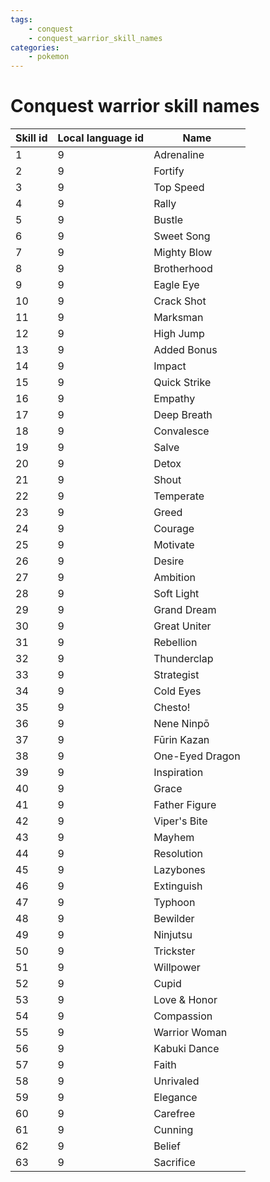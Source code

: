 ```yaml
---
tags:
    - conquest
    - conquest_warrior_skill_names
categories:
    - pokemon
---
```


# Conquest warrior skill names

| **Skill id** | **Local language id** |      **Name**       |
|--------------|-----------------------|---------------------|
| 1        | 9                 | Adrenaline      |
| 2        | 9                 | Fortify         |
| 3        | 9                 | Top Speed       |
| 4        | 9                 | Rally           |
| 5        | 9                 | Bustle          |
| 6        | 9                 | Sweet Song      |
| 7        | 9                 | Mighty Blow     |
| 8        | 9                 | Brotherhood     |
| 9        | 9                 | Eagle Eye       |
| 10       | 9                 | Crack Shot      |
| 11       | 9                 | Marksman        |
| 12       | 9                 | High Jump       |
| 13       | 9                 | Added Bonus     |
| 14       | 9                 | Impact          |
| 15       | 9                 | Quick Strike    |
| 16       | 9                 | Empathy         |
| 17       | 9                 | Deep Breath     |
| 18       | 9                 | Convalesce      |
| 19       | 9                 | Salve           |
| 20       | 9                 | Detox           |
| 21       | 9                 | Shout           |
| 22       | 9                 | Temperate       |
| 23       | 9                 | Greed           |
| 24       | 9                 | Courage         |
| 25       | 9                 | Motivate        |
| 26       | 9                 | Desire          |
| 27       | 9                 | Ambition        |
| 28       | 9                 | Soft Light      |
| 29       | 9                 | Grand Dream     |
| 30       | 9                 | Great Uniter    |
| 31       | 9                 | Rebellion       |
| 32       | 9                 | Thunderclap     |
| 33       | 9                 | Strategist      |
| 34       | 9                 | Cold Eyes       |
| 35       | 9                 | Chesto!         |
| 36       | 9                 | Nene Ninpō      |
| 37       | 9                 | Fūrin Kazan     |
| 38       | 9                 | One-Eyed Dragon |
| 39       | 9                 | Inspiration     |
| 40       | 9                 | Grace           |
| 41       | 9                 | Father Figure   |
| 42       | 9                 | Viper's Bite    |
| 43       | 9                 | Mayhem          |
| 44       | 9                 | Resolution      |
| 45       | 9                 | Lazybones       |
| 46       | 9                 | Extinguish      |
| 47       | 9                 | Typhoon         |
| 48       | 9                 | Bewilder        |
| 49       | 9                 | Ninjutsu        |
| 50       | 9                 | Trickster       |
| 51       | 9                 | Willpower       |
| 52       | 9                 | Cupid           |
| 53       | 9                 | Love & Honor    |
| 54       | 9                 | Compassion      |
| 55       | 9                 | Warrior Woman   |
| 56       | 9                 | Kabuki Dance    |
| 57       | 9                 | Faith           |
| 58       | 9                 | Unrivaled       |
| 59       | 9                 | Elegance        |
| 60       | 9                 | Carefree        |
| 61       | 9                 | Cunning         |
| 62       | 9                 | Belief          |
| 63       | 9                 | Sacrifice       |

